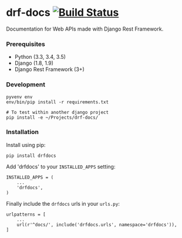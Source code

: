 # drf-docs [![Build Status](https://travis-ci.com/ekonstantinidis/drf-docs.svg?token=9QR4ewbqbkEmHps6q5sq&branch=master)](https://travis-ci.com/ekonstantinidis/drf-docs)
Documentation for Web APIs made with Django Rest Framework.


### Prerequisites

  - Python (3.3, 3.4, 3.5)
  - Django (1.8, 1.9)
  - Django Rest Framework (3+)


### Development

    pyvenv env
    env/bin/pip install -r requirements.txt

    # To test within another django project
    pip install -e ~/Projects/drf-docs/

### Installation

Install using pip:

    pip install drfdocs

Add 'drfdocs' to your `INSTALLED_APPS` setting:

    INSTALLED_APPS = (
        ...
        'drfdocs',
    )

Finally include the `drfdocs` urls in your `urls.py`:

    urlpatterns = [
        ...
        url(r'^docs/', include('drfdocs.urls', namespace='drfdocs')),
    ]
